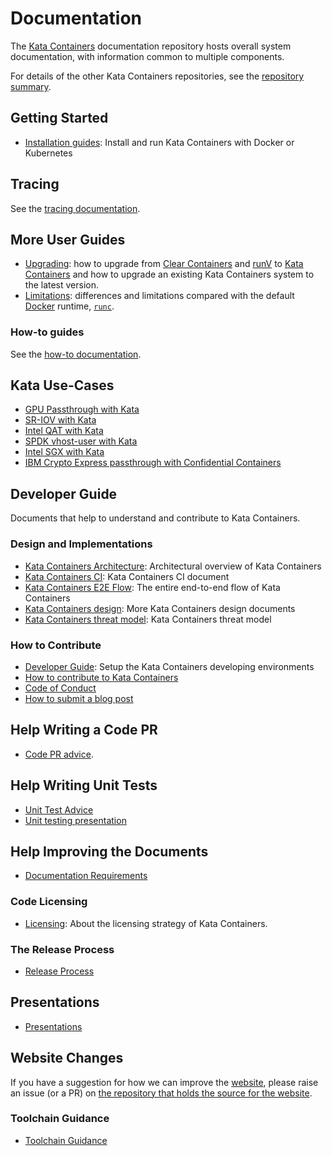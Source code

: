 # Documentation

The [Kata Containers](https://github.com/kata-containers)
documentation repository hosts overall system documentation, with information
common to multiple components.

For details of the other Kata Containers repositories, see the
[repository summary](https://github.com/kata-containers/kata-containers).

## Getting Started

* [Installation guides](./install/README.md): Install and run Kata Containers with Docker or Kubernetes

## Tracing

See the [tracing documentation](tracing.md).

## More User Guides

* [Upgrading](Upgrading.md): how to upgrade from [Clear Containers](https://github.com/clearcontainers) and [runV](https://github.com/hyperhq/runv) to [Kata Containers](https://github.com/kata-containers) and how to upgrade an existing Kata Containers system to the latest version.
* [Limitations](Limitations.md): differences and limitations compared with the default [Docker](https://www.docker.com/) runtime,
[`runc`](https://github.com/opencontainers/runc).

### How-to guides

See the [how-to documentation](how-to).

## Kata Use-Cases

* [GPU Passthrough with Kata](./use-cases/GPU-passthrough-and-Kata.md)
* [SR-IOV with Kata](./use-cases/using-SRIOV-and-kata.md)
* [Intel QAT with Kata](./use-cases/using-Intel-QAT-and-kata.md)
* [SPDK vhost-user with Kata](./use-cases/using-SPDK-vhostuser-and-kata.md)
* [Intel SGX with Kata](./use-cases/using-Intel-SGX-and-kata.md)
* [IBM Crypto Express passthrough with Confidential Containers](./use-cases/CEX-passthrough-and-coco.md)

## Developer Guide

Documents that help to understand and contribute to Kata Containers.

### Design and Implementations

* [Kata Containers Architecture](design/architecture): Architectural overview of Kata Containers
* [Kata Containers CI](../ci/README.md): Kata Containers CI document
* [Kata Containers E2E Flow](design/end-to-end-flow.md): The entire end-to-end flow of Kata Containers
* [Kata Containers design](./design/README.md): More Kata Containers design documents
* [Kata Containers threat model](./threat-model/threat-model.md): Kata Containers threat model

### How to Contribute

* [Developer Guide](Developer-Guide.md): Setup the Kata Containers developing environments
* [How to contribute to Kata Containers](https://github.com/kata-containers/community/blob/main/CONTRIBUTING.md)
* [Code of Conduct](../CODE_OF_CONDUCT.md)
* [How to submit a blog post](Blog-Post-Submission-Guide.md)

## Help Writing a Code PR

* [Code PR advice](code-pr-advice.md).

## Help Writing Unit Tests

* [Unit Test Advice](Unit-Test-Advice.md)
* [Unit testing presentation](presentations/unit-testing/kata-containers-unit-testing.md)

## Help Improving the Documents

* [Documentation Requirements](Documentation-Requirements.md)

### Code Licensing

* [Licensing](Licensing-strategy.md): About the licensing strategy of Kata Containers.

### The Release Process

* [Release Process](Release-Process.md)

## Presentations

* [Presentations](presentations)

## Website Changes

If you have a suggestion for how we can improve the
[website](https://katacontainers.io), please raise an issue (or a PR) on
[the repository that holds the source for the website](https://github.com/OpenStackweb/kata-netlify-refresh).

### Toolchain Guidance

* [Toolchain Guidance](./Toochain-Guidance.md)
